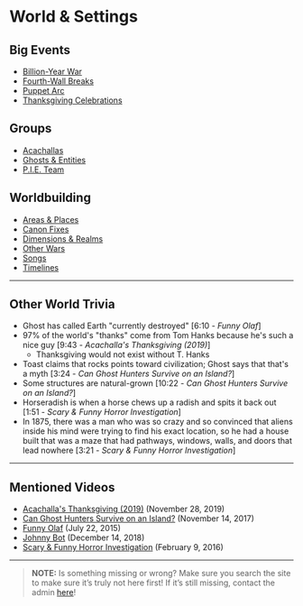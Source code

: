 # World & Settings


## Big Events
- [Billion-Year War](../4.World/Billion_Year_War.md)
- [Fourth-Wall Breaks](../4.World/Fourth-Wall_Breaks.md)
- [Puppet Arc](../4.World/Puppet_Arc.md)
- [Thanksgiving Celebrations](../4.World/Thanksgiving_Celebrations.md)

## Groups
- [Acachallas](../4.World/Acachallas.md)
- [Ghosts & Entities](../4.World/Ghosts-Entities.md)
- [P.I.E. Team](../4.World/PIE_Team.md)

## Worldbuilding
- [Areas & Places](../4.World/Areas-Places.md)
- [Canon Fixes](../4.World/Canon_Fixes.md)
- [Dimensions & Realms](../4.World/Dimensions-Relams.md)
- [Other Wars](../4.World/Other_Wars.md)
- [Songs](../4.World/Songs.md)
- [Timelines](../4.World/Timelines.md)

----

## Other World Trivia
- Ghost has called Earth "currently destroyed" \[6:10 - *Funny Olaf*]
- 97% of the world's "thanks" come from Tom Hanks because he's such a nice guy \[9:43 - *Acachalla's Thanksgiving (2019)*]
  - Thanksgiving would not exist without T. Hanks
- Toast claims that rocks points toward civilization; Ghost says that that's a myth \[3:24 - *Can Ghost Hunters Survive on an Island?*]
- Some structures are natural-grown \[10:22 - *Can Ghost Hunters Survive on an Island?*]
- Horseradish is when a horse chews up a radish and spits it back out \[1:51 - *Scary & Funny Horror Investigation*]
- In 1875, there was a man who was so crazy and so convinced that aliens inside his mind were trying to find his exact location, so he had a house built that was a maze that had pathways, windows, walls, and doors that lead nowhere \[3:21 - *Scary & Funny Horror Investigation*]

----
## Mentioned Videos
- [Acachalla's Thanksgiving (2019)](https://youtu.be/dC5GT2mZNEk) \(November 28, 2019)
- [Can Ghost Hunters Survive on an Island?](https://youtu.be/xW4E8DGLAbM) \(November 14, 2017)
- [Funny Olaf](https://youtu.be/_onnlghtxTQ) \(July 22, 2015)
- [Johnny Bot](https://youtu.be/I_8FpxwKSNo) \(December 14, 2018)
- [Scary & Funny Horror Investigation](https://youtu.be/DPolPvjBouo) \(February 9, 2016)

----

> **NOTE:** Is something missing or wrong? Make sure you search the site to make sure it’s truly not here first! If it’s still missing, contact the admin [here](../chapter_2.md)!